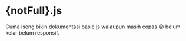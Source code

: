 # {notFull}.js
Cuma iseng bikin dokumentasi basic js walaupun masih copas 😥
belum kelar
belum responsif.

